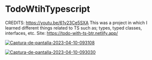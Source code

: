 # TodoWtihTypescript
CREDITS: https://youtu.be/61v23Ce5SXA
This was a project in which I learned different things related to TS such as; types, typed classes, interfaces, etc.
Site: https://todo-with-ts-btr.netlify.app/


<a href="https://ibb.co/0nysrC5"><img src="https://i.ibb.co/QJvDMP0/Captura-de-pantalla-2023-04-10-093108.png" alt="Captura-de-pantalla-2023-04-10-093108" border="0"></a>


<a href="https://ibb.co/F7NMh2L"><img src="https://i.ibb.co/kckfGjs/Captura-de-pantalla-2023-04-10-093030.png" alt="Captura-de-pantalla-2023-04-10-093030" border="0"></a>
